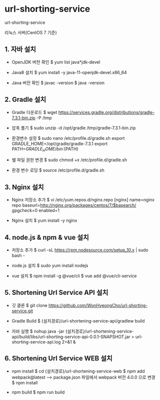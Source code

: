 # url-shorting-service
url-shorting-service

리눅스 서버(CentOS 7 기준)

## 1. 자바 설치

- OpenJDK 버전 확인
$ yum list java*jdk-devel

- Java8 설치
$ yum install -y java-11-openjdk-devel.x86_64

- Java 버전 확인
$ javac -version
$ java -version

## 2. Gradle 설치

- Gradle 다운로드
$ wget https://services.gradle.org/distributions/gradle-7.3.1-bin.zip -P /tmp

- 압축 풀기
$ sudo unzip -d /opt/gradle /tmp/gradle-7.3.1-bin.zip

- 환경변수 설정
$ sudo nano /etc/profile.d/gradle.sh
export GRADLE_HOME=/opt/gradle/gradle-7.3.1
export PATH=${GRADLE_HOME}/bin:${PATH}

- 쉘 파일 권한 변경
$ sudo chmod +x /etc/profile.d/gradle.sh

- 환경 변수 로딩
$ source /etc/profile.d/gradle.sh

## 3. Nginx 설치

- Nginx 저장소 추가
$ vi /etc/yum.repos.d/nginx.repo
[nginx]
name=nginx repo
baseurl=http://nginx.org/packages/centos/7/$basearch/
gpgcheck=0
enabled=1

- Nginx 설치
$ yum install -y nginx

## 4. node.js & npm & vue 설치

- 저장소 추가
$ curl -sL https://rpm.nodesource.com/setup_10.x | sudo bash -

- node.js 설치
$ sudo yum install nodejs

- vue 설치
$ npm install -g @vue/cli
$ vue add @vue/cli-service

## 5. Shortening Url Service API 설치

- 깃 클론
$ git clone https://github.com/WonHyeongCho/url-shorting-service.git

- Gradle Build
$ {설치경로}/url-shortening-service-api/gradlew build

- 자바 실행
$ nohup java -jar {설치경로}/url-shortening-service-api/build/libs/url-shorting-service-api-0.0.1-SNAPSHOT.jar > url-shorting-service-api.log 2>&1 &

## 6. Shortening Url Service WEB 설치

- npm install
$ cd {설치경로}/url-shortening-service-web
$ npm add webpack@latest --> package.json 파일에서 webpack 버전 4.0.0 으로 변경
$ npm install

- npm build
$ npm run build

